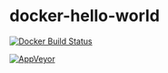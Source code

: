 # docker-hello-world

[![Docker Build Status](https://img.shields.io/docker/build/gusztavvargadr/hello-world.svg)](https://hub.docker.com/r/gusztavvargadr/hello-world/builds/)


[![AppVeyor](https://img.shields.io/appveyor/ci/gusztavvargadr/docker-hello-world.svg)](https://ci.appveyor.com/project/gusztavvargadr/docker-hello-world)

